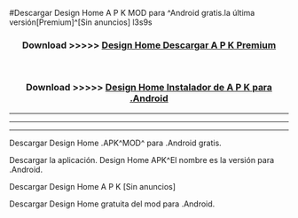 #Descargar Design Home  A P K MOD para ^Android gratis.la última versión[Premium]^[Sin anuncios] l3s9s



<div align="center">
<h3>Download >>>>> <a href="https://es-web.web.app/?es= ${title}">Design Home  Descargar A P K Premium</a></h3><br>

<h3>Download >>>>> <a href="https://es-web.web.app/?es= ${title}">Design Home  Instalador de A P K para .Android</a></h3>
</div>


----------------------------------------------------------

----------------------------------------------------------

----------------------------------------------------------

Descargar Design Home  .APK^MOD^ para .Android gratis.

Descargar la aplicación. Design Home  APK^El nombre es la versión para .Android.

Descargar Design Home  A P K [Sin anuncios]

Descargar Design Home  gratuita del mod para .Android.
